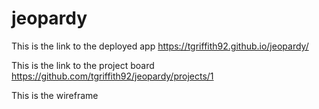 # jeopardy

This is the link to the deployed app
https://tgriffith92.github.io/jeopardy/

This is the link to the project board
https://github.com/tgriffith92/jeopardy/projects/1

This is the wireframe

